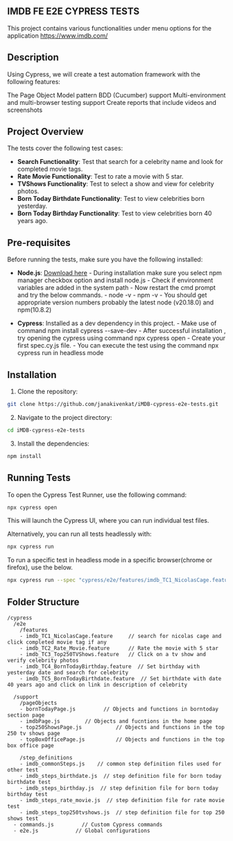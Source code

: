 
## IMDB FE E2E CYPRESS TESTS

This project contains various functionalities under menu options for the application https://www.imdb.com/

## Description

Using Cypress, we will create a test automation framework with the following features:

The Page Object Model pattern
BDD (Cucumber) support
Multi-environment and multi-browser testing support
Create reports that include videos and screenshots

## Project Overview
  
The tests cover the following test cases:
- **Search Functionality**: Test that search for a celebrity name and look for completed movie tags.
- **Rate Movie Functionality**: Test to rate a movie with 5 star.
- **TVShows Functionality**: Test to select a show and view for celebrity photos.
- **Born Today Birthdate Functionality**: Test to view celebrities born yesterday.
- **Born Today Birthday Functionality**: Test to view celebrities born 40 years ago.

## Pre-requisites

Before running the tests, make sure you have the following installed:
- **Node.js**: [Download here](https://nodejs.org/)
             - During installation make sure you select npm manager checkbox option and install node.js
             - Check if environment variables are added in the system path 
             - Now restart the cmd prompt and try the below commands.
             - node -v
             - npm -v
             - You should get appropriate version numbers probably the latest node (v20.18.0) and npm(10.8.2)

- **Cypress**: Installed as a dev dependency in this project.
             - Make use of command npm install cypress --save-dev
             - After successful installation , try opening the cypress using command npx cypress open 
             - Create your first spec.cy.js file.
             - You can execute the test using the command npx cypress run in headless mode

## Installation

1. Clone the repository:

```bash
git clone https://github.com/janakivenkat/iMDB-cypress-e2e-tests.git
```

2. Navigate to the project directory:

```bash
cd iMDB-cypress-e2e-tests
```

3. Install the dependencies:

```bash
npm install
```

## Running Tests

To open the Cypress Test Runner, use the following command:

```bash
npx cypress open
```

This will launch the Cypress UI, where you can run individual test files.

Alternatively, you can run all tests headlessly with:

```bash
npx cypress run
```
To run a specific test in headless mode in a specific browser(chrome or firefox), use the below.

```bash
npx cypress run --spec "cypress/e2e/features/imdb_TC1_NicolasCage.feature" --headed --browser chrome
```

## Folder Structure

```
/cypress
  /e2e
    /features
    - imdb_TC1_NicolasCage.feature     // search for nicolas cage and click completed movie tag if any
    - imdb_TC2_Rate_Movie.feature      // Rate the movie with 5 star
    - imdb_TC3_Top250TVShows.feature   // Click on a tv show and verify celebrity photos
    - imdb_TC4_BornTodayBirthday.feature  // Set birthday with yesterday date and search for celebrity 
    - imdb_TC5_BornTodayBirthdate.feature  // Set birthdate with date 40 years ago and click on link in description of celebrity

  /support
    /pageObjects
    - bornTodayPage.js         // Objects and functions in borntoday section page
    - imdbPage.js        // Objects and fucntions in the home page
    - top250ShowsPage.js           // Objects and functions in the top 250 tv shows page
    - topBoxOfficePage.js          // Objects and functions in the top box office page

    /step_definitions
    - imdb_commonSteps.js    // common step definition files used for other test
    - imdb_steps_birthdate.js  // step definition file for born today birthdate test 
    - imdb_steps_birthday.js  // step definition file for born today birthday test
    - imdb_steps_rate_movie.js  // step definition file for rate movie test
    - imdb_steps_top250tvshows.js  // step definition file for top 250 shows test
  - commands.js         // Custom Cypress commands
  - e2e.js            // Global configurations
```